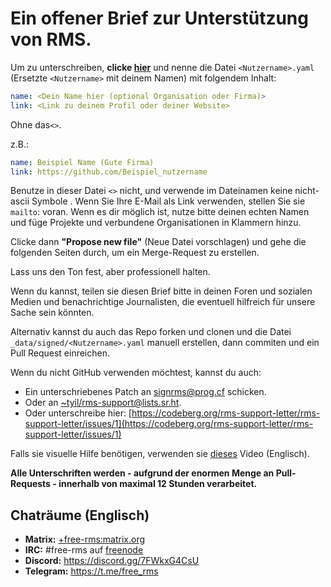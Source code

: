 # Ein offener Brief zur Unterstützung von RMS.

Um zu unterschreiben, **clicke [hier](https://github.com/rms-support-letter/rms-support-letter.github.io/new/master/_data/signed)** und nenne die Datei `<Nutzername>.yaml` (Ersetzte `<Nutzername>` mit deinem Namen) mit folgendem Inhalt:

```yaml
name: <Dein Name hier (optional Organisation oder Firma)>
link: <Link zu deinem Profil oder deiner Website>
```

Ohne das`<>`.

z.B.:
```yaml
name: Beispiel Name (Gute Firma)
link: https://github.com/Beispiel_nutzername
```

Benutze in dieser Datei `<>` nicht, und verwende im Dateinamen keine nicht-ascii Symbole .
Wenn Sie Ihre E-Mail als Link verwenden, stellen Sie sie `mailto`: voran. 
Wenn es dir möglich ist, nutze bitte deinen echten Namen und füge Projekte und verbundene Organisationen in Klammern hinzu.

Clicke dann **"Propose new file"** (Neue Datei vorschlagen) und gehe die folgenden Seiten durch, um ein Merge-Request zu erstellen.

Lass uns den Ton fest, aber professionell halten. 

Wenn du kannst, teilen sie diesen Brief bitte in deinen Foren und sozialen Medien und benachrichtige Journalisten, die eventuell hilfreich für unsere Sache sein könnten.

Alternativ kannst du auch das Repo forken und clonen und die Datei `_data/signed/<Nutzername>.yaml` manuell erstellen, dann commiten und ein Pull Request einreichen.

Wenn du nicht GitHub verwenden möchtest, kannst du auch:
- Ein unterschriebenes Patch an [signrms@prog.cf](mailto:signrms@prog.cf) schicken.
- Oder an [~tyil/rms-support@lists.sr.ht](mailto:~tyil/rms-support@lists.sr.ht). 
- Oder unterschreibe hier: [https://codeberg.org/rms-support-letter/rms-support-letter/issues/1](https://codeberg.org/rms-support-letter/rms-support-letter/issues/1)


Falls sie visuelle Hilfe benötigen, verwenden sie [dieses](https://invidious.snopyta.org/watch?v=1lz5S5oS8CU) Video (Englisch).

**Alle Unterschriften werden - aufgrund der enormen Menge an Pull-Requests - innerhalb von maximal 12 Stunden verarbeitet.**

## Chaträume (Englisch)

- **Matrix:** [+free-rms:matrix.org](https://matrix.to/#/+free-rms:matrix.org)
- **IRC:** #free-rms auf [freenode](https://freenode.net)
- **Discord:** https://discord.gg/7FWkxG4CsU
- **Telegram:** https://t.me/free_rms
